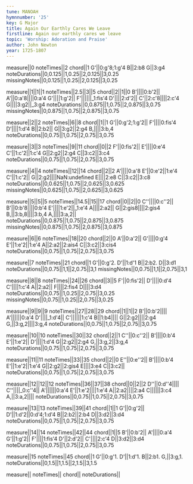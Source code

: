 ```yaml
---
tune: MANOAH
hymnnumber: '25'
key: G Major
title: Again Our Earthly Cares We Leave
firstline: Again our earthly cares we leave
topic: 'Worship: Adoration and Praise'
author: John Newton
year: 1725-1807
---
```

measure||0
noteTimes||2
chord||1
G'||0:g'8;1:g'4
B||2:b8
G||3:g4
noteDurations||0,0.125||1,0.25||2,0.125||3,0.25
missingNotes||0,0.125||1,0.25||2,0.125||3,0.25

measure||1||1||1
noteTimes||2.5||3||5
chord||2||1||0
B'||||0:b'2||
A'||0:a'8||||0:a'4
G'||||1:g'2||
F'||||||_1:fis'4
D'||||2:d'2||
C'||2:c'8||||2:c'4
G||||3:g2||_3:g4
noteDurations||0,0.875||1,0.75||2,0.875||3,0.75
missingNotes||0,0.875||1,0.75||2,0.875||3,0.75

measure||2||2
noteTimes||6||8
chord||1||1
G'||0:g'2;1:g'2||
F'||||0:fis'4
D'||||1:d'4
B||2:b2||
G||3:g2||2:g4
B,||||3:b,4
noteDurations||0,0.75||1,0.75||2,0.75||3,0.75

measure||3||3
noteTimes||9||11
chord||0||2
F'||0:fis'2||
E'||||0:e'4
C'||1:c'2||1:c'4
G||2:g2||2:g4
C||3:c2||3:c4
noteDurations||0,0.75||1,0.75||2,0.75||3,0.75

measure||4||4
noteTimes||12||14
chord||2||2
A'||||0:a'8
E'||0:e'2||1:e'4
C'||1:c'2||
G||2:g2||||NaN:undefined
E||||2:e8
C||3:c2||3:c8
noteDurations||0,0.625||1,0.75||2,0.625||3,0.625
missingNotes||0,0.625||1,0.75||2,0.625||3,0.625

measure||5||5||5
noteTimes||14.5||15||17
chord||0||2||0
C''||||0:c''2||
B'||0:b'8||||0:b'4
E'||||1:e'2||_1:e'4
A||||2:a2||
G||2:gis8||||2:gis4
B,||3:b,8||||3:b,4
A,||||3:a,2||
noteDurations||0,0.875||1,0.75||2,0.875||3,0.875
missingNotes||0,0.875||1,0.75||2,0.875||3,0.875

measure||6||6
noteTimes||18||20
chord||2||0
A'||0:a'2||
G'||||0:g'4
E'||1:e'2||1:e'4
A||2:a2||2:ais4
C||3:c2||3:cis4
noteDurations||0,0.75||1,0.75||2,0.75||3,0.75

measure||7
noteTimes||21
chord||1
G'||0:g'2.
D'||1:d'1
B||2:b2.
D||3:d1
noteDurations||0,0.75||1,1||2,0.75||3,1
missingNotes||0,0.75||1,1||2,0.75||3,1

measure||8||8
noteTimes||24||26
chord||3||5
F'||0:fis'2||
D'||||0:d'4
C'||||1:c'4
A||2:a2||
F||||2:fis4
D||||3:d4
noteDurations||0,0.75||1,0.25||2,0.75||3,0.25
missingNotes||0,0.75||1,0.25||2,0.75||3,0.25

measure||9||9||9
noteTimes||27||28||29
chord||1||1||2
B'||0:b'2||||
A'||||||0:a'4
D'||||_1:d'4||
C'||||||1:c'4
B||1:b4||||
G||2:g2||||2:g4
G,||3:g,2||||3:g,4
noteDurations||0,0.75||1,0.75||2,0.75||3,0.75

measure||10||10
noteTimes||30||32
chord||2||1
C''||0:c''2||
B'||||0:b'4
E'||1:e'2||
D'||||1:d'4
G||2:g2||2:g4
G,||3:g,2||3:g,4
noteDurations||0,0.75||1,0.75||2,0.75||3,0.75

measure||11||11
noteTimes||33||35
chord||2||0
E''||0:e''2||
B'||||0:b'4
E'||1:e'2||1:e'4
G||2:g2||2:gis4
E||||3:e4
C||3:c2||
noteDurations||0,0.75||1,0.75||2,0.75||3,0.75

measure||12||12||12
noteTimes||36||37||38
chord||0||2||2
D''||0:d''4||||
C''||||_0:c''4||
A'||||||0:a'4
E'||1:e'2||||1:e'4
A||2:a2||||2:a4
C||||||3:c4
A,||3:a,2||||
noteDurations||0,0.75||1,0.75||2,0.75||3,0.75

measure||13||13
noteTimes||39||41
chord||1||1
G'||0:g'2||
D'||1:d'2||0:d'4;1:d'4
B||2:b2||2:b4
D||3:d2||3:d4
noteDurations||0,0.75||1,0.75||2,0.75||3,0.75

measure||14||14
noteTimes||42||44
chord||1||5
B'||0:b'2||
A'||||0:a'4
G'||1:g'2||
F'||||1:fis'4
D'||2:d'2||
C'||||2:c'4
D||3:d2||3:d4
noteDurations||0,0.75||1,0.75||2,0.75||3,0.75

measure||15
noteTimes||45
chord||1
G'||0:g'1.
D'||1:d'1.
B||2:b1.
G,||3:g,1.
noteDurations||0,1.5||1,1.5||2,1.5||3,1.5

measure||
noteTimes||
chord||
noteDurations||

